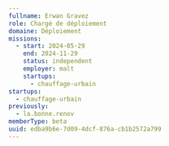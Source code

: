 ```yaml
---
fullname: Erwan Gravez
role: Chargé de déploiement
domaine: Déploiement
missions:
  - start: 2024-05-29
    end: 2024-11-29
    status: independent
    employer: malt
    startups:
      - chauffage-urbain
startups:
  - chauffage-urbain
previously:
  - la.bonne.renov
memberType: beta
uuid: edba9b6e-7d09-4dcf-876a-cb1b2572a799
---
```

